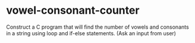 # vowel-consonant-counter

Construct a C program that will find the number of vowels and consonants 
in a string using loop and if-else statements. (Ask an input from user)
